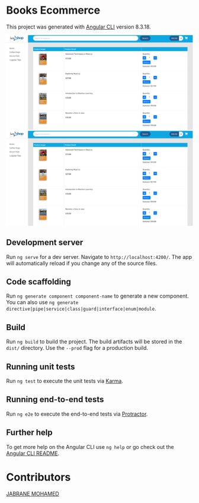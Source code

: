 

# Books Ecommerce

This project was generated with [Angular CLI](https://github.com/angular/angular-cli) version 8.3.18.


<p align="center">
    <a alt="Material">
          <a><img src="https://github.com/jabranemohamed/angular-ecommerce/blob/master/docs/images/img1.png" alt="product list"></a>
    </a>  
    <a alt="Material">
          <a><img src="https://github.com/jabranemohamed/angular-ecommerce/blob/master/docs/images/img1.png" alt="product list"></a>
    </a>     
</p>


## Development server

Run `ng serve` for a dev server. Navigate to `http://localhost:4200/`. The app will automatically reload if you change any of the source files.

## Code scaffolding

Run `ng generate component component-name` to generate a new component. You can also use `ng generate directive|pipe|service|class|guard|interface|enum|module`.

## Build

Run `ng build` to build the project. The build artifacts will be stored in the `dist/` directory. Use the `--prod` flag for a production build.

## Running unit tests

Run `ng test` to execute the unit tests via [Karma](https://karma-runner.github.io).

## Running end-to-end tests

Run `ng e2e` to execute the end-to-end tests via [Protractor](http://www.protractortest.org/).

## Further help

To get more help on the Angular CLI use `ng help` or go check out the [Angular CLI README](https://github.com/angular/angular-cli/blob/master/README.md).



# Contributors ##
[JABRANE MOHAMED](https://www.linkedin.com/in/mohamedhj/)
